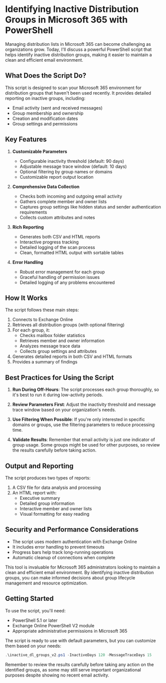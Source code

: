 # Identifying Inactive Distribution Groups in Microsoft 365 with PowerShell

Managing distribution lists in Microsoft 365 can become challenging as organizations grow. Today, I'll discuss a powerful PowerShell script that helps identify inactive distribution groups, making it easier to maintain a clean and efficient email environment.

## What Does the Script Do?

This script is designed to scan your Microsoft 365 environment for distribution groups that haven't been used recently. It provides detailed reporting on inactive groups, including:
- Email activity (sent and received messages)
- Group membership and ownership
- Creation and modification dates
- Group settings and permissions

## Key Features

1. **Customizable Parameters**
   - Configurable inactivity threshold (default: 90 days)
   - Adjustable message trace window (default: 10 days)
   - Optional filtering by group names or domains
   - Customizable report output location

2. **Comprehensive Data Collection**
   - Checks both incoming and outgoing email activity
   - Gathers complete member and owner lists
   - Captures group settings like hidden status and sender authentication requirements
   - Collects custom attributes and notes

3. **Rich Reporting**
   - Generates both CSV and HTML reports
   - Interactive progress tracking
   - Detailed logging of the scan process
   - Clean, formatted HTML output with sortable tables

4. **Error Handling**
   - Robust error management for each group
   - Graceful handling of permission issues
   - Detailed logging of any problems encountered

## How It Works

The script follows these main steps:
1. Connects to Exchange Online
2. Retrieves all distribution groups (with optional filtering)
3. For each group, it:
   - Checks mailbox folder statistics
   - Retrieves member and owner information
   - Analyzes message trace data
   - Collects group settings and attributes
4. Generates detailed reports in both CSV and HTML formats
5. Provides a summary of findings

## Best Practices for Using the Script

1. **Run During Off-Hours**: The script processes each group thoroughly, so it's best to run it during low-activity periods.

2. **Review Parameters First**: Adjust the inactivity threshold and message trace window based on your organization's needs.

3. **Use Filtering When Possible**: If you're only interested in specific domains or groups, use the filtering parameters to reduce processing time.

4. **Validate Results**: Remember that email activity is just one indicator of group usage. Some groups might be used for other purposes, so review the results carefully before taking action.

## Output and Reporting

The script produces two types of reports:
1. A CSV file for data analysis and processing
2. An HTML report with:
   - Executive summary
   - Detailed group information
   - Interactive member and owner lists
   - Visual formatting for easy reading

## Security and Performance Considerations

- The script uses modern authentication with Exchange Online
- It includes error handling to prevent timeouts
- Progress bars help track long-running operations
- Automatic cleanup of connections when complete

This tool is invaluable for Microsoft 365 administrators looking to maintain a clean and efficient email environment. By identifying inactive distribution groups, you can make informed decisions about group lifecycle management and resource optimization.

## Getting Started

To use the script, you'll need:
- PowerShell 5.1 or later
- Exchange Online PowerShell V2 module
- Appropriate administrative permissions in Microsoft 365

The script is ready to use with default parameters, but you can customize them based on your needs:

```powershell
.\inactive_dl_groups_v2.ps1 -InactiveDays 120 -MessageTraceDays 15
```

Remember to review the results carefully before taking any action on the identified groups, as some may still serve important organizational purposes despite showing no recent email activity.